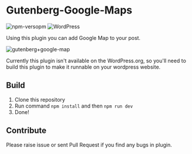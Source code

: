 # Gutenberg-Google-Maps
![npm-versopm](https://img.shields.io/npm/v/npm.svg) ![WordPress](https://img.shields.io/wordpress/v/akismet.svg)

Using this plugin you can add Google Map to your post.

![gutenberg+google-map](https://user-images.githubusercontent.com/14994452/43009097-5683c198-8c5a-11e8-9198-0f36e89ec5a7.png)

Currently this plugin isn't available on the WordPress.org, so you'll need to build this plugin to make it runnable on your wordpress website.

## Build

1. Clone this repository
2. Run command `npm install` and then `npm run dev`
3. Done! 

## Contribute
Please raise issue or sent Pull Request if you find any bugs in plugin.

